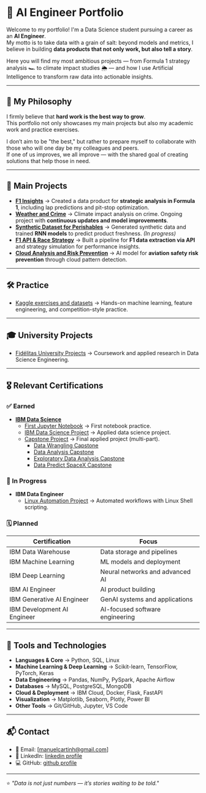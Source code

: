 # 🚀 AI Engineer Portfolio  

Welcome to my portfolio! I'm a Data Science student pursuing a career as an **AI Engineer**.  
My motto is to take data with a grain of salt: beyond models and metrics, I believe in building **data products that not only work, but also tell a story**.  

Here you will find my most ambitious projects — from Formula 1 strategy analysis 🏎️ to climate impact studies 🌦️ — and how I use Artificial Intelligence to transform raw data into actionable insights.  

---

## 🌱 My Philosophy  

I firmly believe that **hard work is the best way to grow**.  
This portfolio not only showcases my main projects but also my academic work and practice exercises.  

I don’t aim to be "the best," but rather to prepare myself to collaborate with those who will one day be my colleagues and peers.  
If one of us improves, we all improve — with the shared goal of creating solutions that help those in need.  

---

## 📌 Main Projects  

- **[F1 Insights](https://github.com/ManuelCartin/F1_Project_Data_engineering)** → Created a data product for **strategic analysis in Formula 1**, including lap predictions and pit-stop optimization.  
- **[Weather and Crime](https://github.com/ManuelCartin/Proyect_Crime_Meteo)** → Climate impact analysis on crime. Ongoing project with **continuous updates and model improvements**.  
- **[Synthetic Dataset for Perishables](https://github.com/ManuelCartin/Perishable_RNN_Project)** → Generated synthetic data and trained **RNN models** to predict product freshness. *(In progress)*  
- **[F1 API & Race Strategy](https://github.com/ManuelCartin/f1-merged-analysis-2022-2024_and_analsys)** → Built a pipeline for **F1 data extraction via API** and strategy simulation for performance insights.  
- **[Cloud Analysis and Risk Prevention](https://github.com/ManuelCartin/Cloud_Analisys_Predict)** → AI model for **aviation safety risk prevention** through cloud pattern detection.  

---

## 🛠️ Practice  

- [Kaggle exercises and datasets](https://github.com/ManuelCartin/Data_Practice) → Hands-on machine learning, feature engineering, and competition-style practice.  

---

## 🎓 University Projects  

- [Fidélitas University Projects](https://github.com/ManuelCartin/University_Fidelitas_Project) → Coursework and applied research in Data Science Engineering.  

---

## 🎖️ Relevant Certifications  

### ✅ Earned  
- **[IBM Data Science](https://www.credly.com/org/ibm/badge/ibm-data-science-professional-certificate-v3)**  
  - [First Jupyter Notebook](https://github.com/ManuelCartin/firstJupyterIBMskills) → First notebook practice.  
  - [IBM Data Science Project](https://github.com/ManuelCartin/Data_Science_IBM_Proyect) → Applied data science project.  
  - [Capstone Project](https://github.com/ManuelCartin/IBM_Data_Sciense_Capstone) → Final applied project (multi-part).  
    - [Data Wrangling Capstone](https://github.com/ManuelCartin/DataWrangler_SpaceX_IBMCourse)  
    - [Data Analysis Capstone](https://github.com/ManuelCartin/Date_Analysis_AED_SpaceX__IBM_apply_data_sciense_capstone_part3)  
    - [Exploratory Data Analysis Capstone](https://github.com/ManuelCartin/Date_Analysis_AED_SpaceX_IBM_apply_data_sciense_capstone)  
    - [Data Predict SpaceX Capstone](https://github.com/ManuelCartin/Date_Predict_AED_Space_X_IBM_apply_data_sciense_capstone)  

### 🔄 In Progress  
- **IBM Data Engineer**  
  - [Linux Automation Project](https://github.com/ManuelCartin/IBM_Data_Engineer_Course6_Proyect) → Automated workflows with Linux Shell scripting.  

### 🗓️ Planned  
| Certification | Focus |
|---------------|-------|
| IBM Data Warehouse | Data storage and pipelines |
| IBM Machine Learning | ML models and deployment |
| IBM Deep Learning | Neural networks and advanced AI |
| IBM AI Engineer | AI product building |
| IBM Generative AI Engineer | GenAI systems and applications |
| IBM Development AI Engineer | AI-focused software engineering |

---

## 🧰 Tools and Technologies  

- **Languages & Core** → Python, SQL, Linux  
- **Machine Learning & Deep Learning** → Scikit-learn, TensorFlow, PyTorch, Keras  
- **Data Engineering** → Pandas, NumPy, PySpark, Apache Airflow  
- **Databases** → MySQL, PostgreSQL, MongoDB  
- **Cloud & Deployment** → IBM Cloud, Docker, Flask, FastAPI  
- **Visualization** → Matplotlib, Seaborn, Plotly, Power BI  
- **Other Tools** → Git/GitHub, Jupyter, VS Code  

---

## 📬 Contact  

- 📧 Email: [manuelcartinh@gmail.com]  
- 💼 LinkedIn: [linkedin profile](https://www.linkedin.com/in/manuel-antonio-cartin-hern%C3%A1ndez-316759227/)  
- 💻 GitHub: [github profile](https://github.com/ManuelCartin/ManuelCartin)  

---
⭐ *"Data is not just numbers — it’s stories waiting to be told."*  
